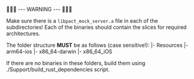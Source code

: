 🚨🚨🚨 --- WARNING --- 🚨🚨🚨

Make sure there is a `libpact_mock_server.a` file in each of the subdirectories!
Each of the binaries should contain the slices for required architectures.

The folder structure **MUST** be as follows (case sensitive!):
|- Resources
  |- arm64-ios
  |- x86_64-darwin
  |- x86_64_iOS 

If there are no binaries in these folders, build them using ./Support/build_rust_dependencies script.
